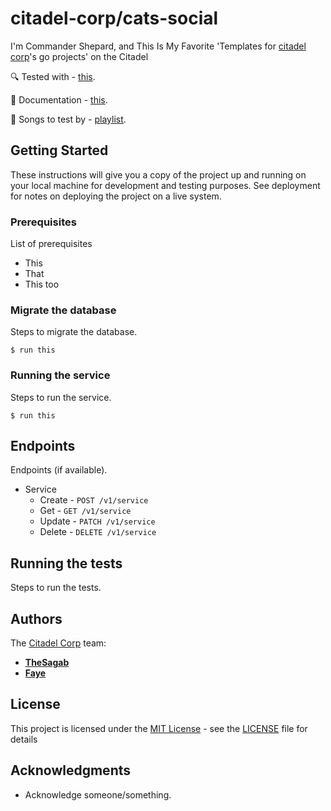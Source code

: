 # citadel-corp/cats-social

I'm Commander Shepard, and This Is My Favorite 'Templates for [citadel corp][citadel-corp]'s go projects' on the Citadel

🔍 Tested with - [this][test-url].

📝 Documentation - [this][documentation-url].

🎵 Songs to test by - [playlist](https://open.spotify.com/album/1oVSp3g7ULNAHzFtdBvHEd?si=IVw3cdo6RUKDOdb1gYCJKQ).

## Getting Started

These instructions will give you a copy of the project up and running on
your local machine for development and testing purposes. See deployment
for notes on deploying the project on a live system.

### Prerequisites

List of prerequisites
- This
- That
- This too

### Migrate the database

Steps to migrate the database.
```
$ run this
```

### Running the service

Steps to run the service.
```
$ run this
```

## Endpoints

Endpoints (if available).

- Service
    - Create - `POST /v1/service`
    - Get - `GET /v1/service`
    - Update - `PATCH /v1/service`
    - Delete - `DELETE /v1/service`

## Running the tests

Steps to run the tests.

## Authors

The [Citadel Corp][citadel-corp] team:
  - [**TheSagab**](https://github.com/TheSagab)
  - [**Faye**](https://github.com/farolinar)

## License

This project is licensed under the [MIT License][mit-license] - see the [LICENSE][license-file] file for
details

## Acknowledgments

  - Acknowledge someone/something.

[citadel-corp]: https://github.com/citadel-corp
[repository]: https://github.com/citadel-corp/cats-social
[mit-license]: https://github.com/citadel-corp/cats-social?tab=MIT-1-ov-file
[license-file]: https://github.com/citadel-corp/cats-social/blob/main/LICENSE
[test-url]: TBA.
[documentation-url]: TBA.
